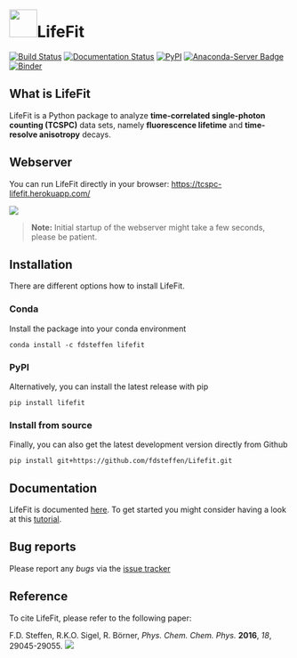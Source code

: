 # <img src="https://raw.githubusercontent.com/fdsteffen/Lifefit/master/docs/source/_static/lifefit_logo.png" width="50">LifeFit
[![Build Status](https://github.com/fdsteffen/LifeFit/workflows/LifeFit%20build/badge.svg)](https://github.com/fdsteffen/LifeFit/actions)
[![Documentation Status](https://readthedocs.org/projects/lifefit/badge/?version=latest)](https://lifefit.readthedocs.io/en/latest/?badge=latest)
[![PyPI](https://img.shields.io/pypi/v/lifefit)](https://pypi.org/project/lifefit/)
[![Anaconda-Server Badge](https://anaconda.org/fdsteffen/lifefit/badges/installer/conda.svg)](https://anaconda.org/fdsteffen/lifefit)
[![Binder](https://mybinder.org/badge_logo.svg)](https://mybinder.org/v2/gh/fdsteffen/Lifefit/master?filepath=docs%2Fsource%2Ftutorial%2Flifefit_tutorial.ipynb)

## What is LifeFit
LifeFit is a Python package to analyze **time-correlated single-photon counting (TCSPC)** data sets, namely **fluorescence lifetime** and **time-resolve anisotropy** decays.

## Webserver
You can run LifeFit directly in your browser: https://tcspc-lifefit.herokuapp.com/

<img src="https://raw.githubusercontent.com/fdsteffen/Lifefit/master/docs/source/_static/webserver.png">

> **Note:** Initial startup of the webserver might take a few seconds, please be patient.

## Installation
There are different options how to install LifeFit. 

### Conda
Install the package into your conda environment 
```
conda install -c fdsteffen lifefit
```

### PyPI
Alternatively, you can install the latest release with pip
```
pip install lifefit
```

### Install from source
Finally, you can also get the latest development version directly from Github
```
pip install git+https://github.com/fdsteffen/Lifefit.git
```

## Documentation
LifeFit is documented [here](https://lifefit.readthedocs.io/en/latest/). To get started you might consider having a look at this [tutorial](https://lifefit.readthedocs.io/en/latest/tutorial/lifefit_tutorial.html).

## Bug reports
Please report any *bugs* via the [issue tracker](https://github.com/fdsteffen/Lifefit/issues)

## Reference
To cite LifeFit, please refer to the following paper:

F.D. Steffen, R.K.O. Sigel, R. Börner, *Phys. Chem. Chem. Phys.* **2016**, *18*, 29045-29055. [![](https://img.shields.io/badge/DOI-10.1039/C6CP04277E-blue.svg)](https://doi.org/10.1039/C6CP04277E)
